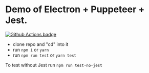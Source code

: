 # Demo of Electron + Puppeteer + Jest.

[![Github Actions badge](https://github.com/peterdanis/electron-puppeteer-demo/workflows/Tests/badge.svg?event=push)](https://github.com/peterdanis/electron-puppeteer-demo/actions)

- clone repo and "cd" into it
- run `npm i` or `yarn`
- run `npm run test` or `yarn test`

To test without Jest run `npm run test-no-jest`
